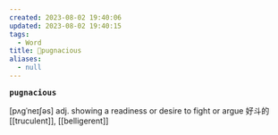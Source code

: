 ```yaml
---
created: 2023-08-02 19:40:06
updated: 2023-08-02 19:40:15
tags:
  - Word
title: 📖pugnacious
aliases:
  - null
---
```


<pre><strong>pugnacious</strong></pre>
[pʌgˈneɪʃəs]
adj. showing a readiness or desire to fight or argue 好⽃的
[[truculent]], [[belligerent]]
